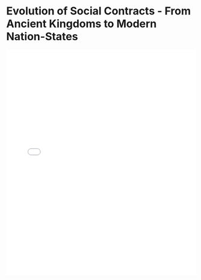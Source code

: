 # Evolution of Social Contracts - From Ancient Kingdoms to Modern Nation-States

<embed src="Evolution of Social Contracts - From Ancient Kingdoms to Modern Nation-States.pdf" type="application/pdf" width="100%" height="600px">
